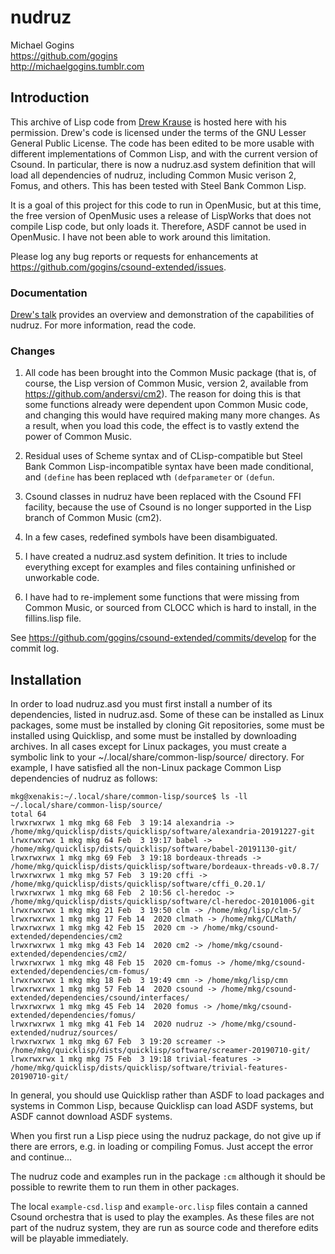 # nudruz

Michael Gogins<br>
https://github.com/gogins<br>
http://michaelgogins.tumblr.com

## Introduction

This archive of Lisp code from [Drew Krause](http://www.drew-krause.com/) is 
hosted here with his permission. Drew's code is licensed under the terms of 
the GNU Lesser General Public License. The code has been edited to be more 
usable with different implementations of Common Lisp, and with the current 
version of Csound. In particular, there is now a nudruz.asd system 
definition that will load all dependencies of nudruz, including Common 
Music verison 2, Fomus, and others. This has been tested with Steel Bank 
Common Lisp.

It is a goal of this project for this code to run in OpenMusic, but at this 
time, the free version of OpenMusic uses a release of LispWorks that does not 
compile Lisp code, but only loads it. Therefore, ASDF cannot be used in OpenMusic. 
I have not been able to work around this limitation.

Please log any bug reports or requests for enhancements at 
https://github.com/gogins/csound-extended/issues.

### Documentation

[Drew's talk](http://files.meetup.com/1748515/Drew%20Krause%20slides.pdf) 
provides an overview and demonstration of the capabilities of nudruz. For more 
information, read the code.

### Changes

1.  All code has been brought into the Common Music package (that is, of 
course, the Lisp version of Common Music, version 2, available from 
https://github.com/andersvi/cm2). The reason for doing this is that some 
functions already were dependent upon Common Music code, and changing this 
would have required making many more changes. As a result, when you load this 
code, the effect is to vastly extend the power of Common Music.

2. Residual uses of Scheme syntax and of CLisp-compatible but Steel Bank 
Common Lisp-incompatible syntax have been made conditional, and `(define` 
has been replaced wth `(defparameter` or `(defun`.

3. Csound classes in nudruz have been replaced with the Csound FFI facility, 
because the use of Csound is no longer supported in the Lisp branch of Common 
Music (cm2).

4. In a few cases, redefined symbols have been disambiguated.

5. I have created a nudruz.asd system definition. It tries to include 
everything except for examples and files containing unfinished or unworkable 
code. 

6. I have had to re-implement some functions that were missing from Common 
Music, or sourced from CLOCC which is hard to install, in the fillins.lisp 
file.

See https://github.com/gogins/csound-extended/commits/develop for the commit 
log.

## Installation

In order to load nudruz.asd you must first install a number of its 
dependencies, listed in nudruz.asd. Some of these can be installed as Linux 
packages, some must be installed by cloning Git repositories, some must be 
installed using Quicklisp, and some must be installed by downloading archives. 
In all cases except for Linux packages, you must create a symbolic link 
to your ~/.local/share/common-lisp/source/ directory. For example, I have 
satisfied all the non-Linux package Common Lisp dependencies of nudruz as 
follows:
```
mkg@xenakis:~/.local/share/common-lisp/source$ ls -ll ~/.local/share/common-lisp/source/
total 64
lrwxrwxrwx 1 mkg mkg 68 Feb  3 19:14 alexandria -> /home/mkg/quicklisp/dists/quicklisp/software/alexandria-20191227-git
lrwxrwxrwx 1 mkg mkg 64 Feb  3 19:17 babel -> /home/mkg/quicklisp/dists/quicklisp/software/babel-20191130-git/
lrwxrwxrwx 1 mkg mkg 69 Feb  3 19:18 bordeaux-threads -> /home/mkg/quicklisp/dists/quicklisp/software/bordeaux-threads-v0.8.7/
lrwxrwxrwx 1 mkg mkg 57 Feb  3 19:20 cffi -> /home/mkg/quicklisp/dists/quicklisp/software/cffi_0.20.1/
lrwxrwxrwx 1 mkg mkg 68 Feb  2 10:56 cl-heredoc -> /home/mkg/quicklisp/dists/quicklisp/software/cl-heredoc-20101006-git
lrwxrwxrwx 1 mkg mkg 21 Feb  3 19:50 clm -> /home/mkg/lisp/clm-5/
lrwxrwxrwx 1 mkg mkg 17 Feb 14  2020 clmath -> /home/mkg/CLMath/
lrwxrwxrwx 1 mkg mkg 42 Feb 15  2020 cm -> /home/mkg/csound-extended/dependencies/cm2
lrwxrwxrwx 1 mkg mkg 43 Feb 14  2020 cm2 -> /home/mkg/csound-extended/dependencies/cm2/
lrwxrwxrwx 1 mkg mkg 48 Feb 15  2020 cm-fomus -> /home/mkg/csound-extended/dependencies/cm-fomus/
lrwxrwxrwx 1 mkg mkg 18 Feb  3 19:49 cmn -> /home/mkg/lisp/cmn
lrwxrwxrwx 1 mkg mkg 57 Feb 14  2020 csound -> /home/mkg/csound-extended/dependencies/csound/interfaces/
lrwxrwxrwx 1 mkg mkg 45 Feb 14  2020 fomus -> /home/mkg/csound-extended/dependencies/fomus/
lrwxrwxrwx 1 mkg mkg 41 Feb 14  2020 nudruz -> /home/mkg/csound-extended/nudruz/sources/
lrwxrwxrwx 1 mkg mkg 67 Feb  3 19:20 screamer -> /home/mkg/quicklisp/dists/quicklisp/software/screamer-20190710-git/
lrwxrwxrwx 1 mkg mkg 75 Feb  3 19:18 trivial-features -> /home/mkg/quicklisp/dists/quicklisp/software/trivial-features-20190710-git/
```

In general, you should use Quicklisp rather than ASDF to load packages and 
systems in Common Lisp, because Quicklisp can load ASDF systems, but ASDF cannot 
download ASDF systems.

When you first run a Lisp piece using the nudruz package, do not give up if 
there are errors, e.g. in loading or compiling Fomus. Just accept the error 
and continue...

The nudruz code and examples run in the package `:cm` although it should be 
possible to rewrite them to run them in other packages.

The local `example-csd.lisp` and `example-orc.lisp` files contain a canned Csound 
orchestra that is used to play the examples. As these files are not part of the 
nudruz system, they are run as source code and therefore edits will be playable 
immediately.
